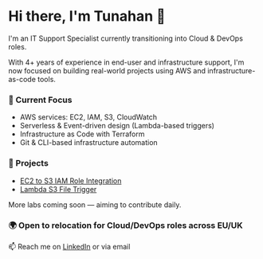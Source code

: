 # Hi there, I'm Tunahan 👋

I'm an IT Support Specialist currently transitioning into Cloud & DevOps roles.

With 4+ years of experience in end-user and infrastructure support, I'm now focused on building real-world projects using AWS and infrastructure-as-code tools.

### 🧠 Current Focus
- AWS services: EC2, IAM, S3, CloudWatch
- Serverless & Event-driven design (Lambda-based triggers)
- Infrastructure as Code with Terraform
- Git & CLI-based infrastructure automation

### 📂 Projects
- [EC2 to S3 IAM Role Integration](https://github.com/tnhkoc/EC2-to-S3-IAM-Role-Integration)
- [Lambda S3 File Trigger](https://github.com/tnhkoc/lambda-s3-file-trigger)

More labs coming soon — aiming to contribute daily.

### 🌍 Open to relocation for Cloud/DevOps roles across EU/UK  
📫 Reach me on [LinkedIn](https://www.linkedin.com/in/tunahan-koc-8b43b765) or via email
